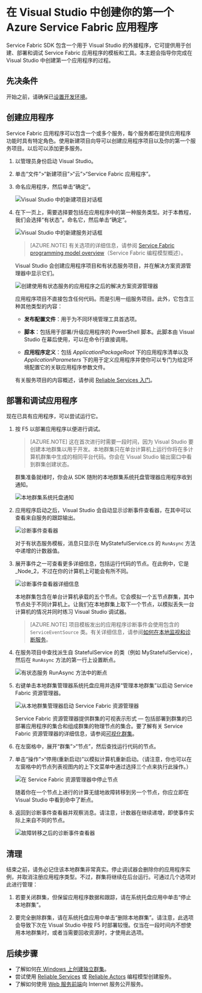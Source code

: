 <properties
   pageTitle="在 Visual Studio 中创建你的第一个 Service Fabric 应用程序 | Azure"
   description="使用 Visual Studio 创建、部署和调试 Service Fabric 应用程序"
   services="service-fabric"
   documentationCenter=".net"
   authors="seanmck"
   manager="timlt"
   editor=""/>

<tags
   ms.service="service-fabric"
   ms.date="06/09/2016"
   wacn.date="07/07/2016"/>

# 在 Visual Studio 中创建你的第一个 Azure Service Fabric 应用程序

Service Fabric SDK 包含一个用于 Visual Studio 的外接程序，它可提供用于创建、部署和调试 Service Fabric 应用程序的模板和工具。本主题会指导你完成在 Visual Studio 中创建第一个应用程序的过程。

## 先决条件

开始之前，请确保已[设置开发环境](/documentation/articles/service-fabric-get-started)。



## 创建应用程序

Service Fabric 应用程序可以包含一个或多个服务，每个服务都在提供应用程序功能时具有特定角色。使用新建项目向导可以创建应用程序项目以及你的第一个服务项目。以后可以添加更多服务。

1. 以管理员身份启动 Visual Studio。

2. 单击“文件”>“新建项目”>“云”>“Service Fabric 应用程序”。

3. 命名应用程序，然后单击“确定”。

	![Visual Studio 中的新建项目对话框][1]

4. 在下一页上，需要选择要包括在应用程序中的第一种服务类型。对于本教程，我们会选择“有状态”。命名它，然后单击“确定”。

	![Visual Studio 中的新建服务对话框][2]

	>[AZURE.NOTE] 有关选项的详细信息，请参阅 [Service Fabric programming model overview](/documentation/articles/service-fabric-choose-framework)（Service Fabric 编程模型概述）。

	Visual Studio 会创建应用程序项目和有状态服务项目，并在解决方案资源管理器中显示它们。

	![创建使用有状态服务的应用程序之后的解决方案资源管理器][3]

	应用程序项目不直接包含任何代码。而是引用一组服务项目。此外，它包含三种其他类型的内容：

	- **发布配置文件**：用于为不同环境管理工具首选项。

	- **脚本**：包括用于部署/升级应用程序的 PowerShell 脚本。此脚本由 Visual Studio 在幕后使用，可以在命令行直接调用。

	- **应用程序定义**：包括 *ApplicationPackageRoot* 下的应用程序清单以及 *ApplicationParameters* 下的用于定义应用程序并使你可以专门为给定环境配置它的关联应用程序参数文件。

    有关服务项目的内容概述，请参阅 [Reliable Services 入门](/documentation/articles/service-fabric-reliable-services-quick-start)。

## 部署和调试应用程序

现在已具有应用程序，可以尝试运行它。

1. 按 F5 以部署应用程序以便进行调试。

	>[AZURE.NOTE] 这在首次进行时需要一段时间，因为 Visual Studio 要创建本地群集以用于开发。本地群集只在单台计算机上运行你将在多计算机群集中生成的相同平台代码。你会在 Visual Studio 输出窗口中看到群集创建状态。

	群集准备就绪时，你会从 SDK 随附的本地群集系统托盘管理器应用程序收到通知。

	![本地群集系统托盘通知][4]

2. 应用程序启动之后，Visual Studio 会自动显示诊断事件查看器，在其中可以查看来自服务的跟踪输出。

	![诊断事件查看器][5]

	对于有状态服务模板，消息只显示在 MyStatefulService.cs 的 `RunAsync` 方法中递增的计数器值。

3. 展开事件之一可查看更多详细信息，包括运行代码的节点。在此例中，它是 \_Node\_2，不过在你的计算机上可能会有所不同。

	![诊断事件查看器详细信息][6]

	本地群集包含在单台计算机承载的五个节点。它会模拟一个五节点群集，其中节点处于不同计算机上。让我们在本地群集上取下一个节点，以模拟丢失一台计算机的情况并同时练习 Visual Studio 调试器。

    >[AZURE.NOTE] 项目模板发出的应用程序诊断事件会使用包含的 `ServiceEventSource` 类。有关详细信息，请参阅[如何在本地监视和诊断服务](/documentation/articles/service-fabric-diagnostics-how-to-monitor-and-diagnose-services-locally)。

4. 在服务项目中查找派生自 StatefulService 的类（例如 MyStatefulService），然后在 `RunAsync` 方法的第一行上设置断点。

	![有状态服务 RunAsync 方法中的断点][7]

5. 右键单击本地群集管理器系统托盘应用并选择“管理本地群集”以启动 Service Fabric 资源管理器。

    ![从本地群集管理器启动 Service Fabric 资源管理器][systray-launch-sfx]

    Service Fabric 资源管理器提供群集的可视表示形式 — 包括部署到群集的已部署应用程序的集合和组成群集的物理节点的集合。要了解有关 Service Fabric 资源管理器的详细信息，请参阅[可视化群集](/documentation/articles/service-fabric-visualizing-your-cluster)。

6. 在左窗格中，展开“群集”>“节点”，然后查找运行代码的节点。

7. 单击“操作”>“停用(重新启动)”以模拟计算机重新启动。（请注意，你也可以在左窗格中的节点列表视图内的上下文菜单中通过选择三个点来执行此操作。）

	![在 Service Fabric 资源管理器中停止节点][sfx-stop-node]

	随着你在一个节点上进行的计算无缝地故障转移到另一个节点，你应立即在 Visual Studio 中看到命中了断点。

8. 返回到诊断事件查看器并观察消息。请注意，计数器在继续递增，即使事件实际上来自不同的节点。

    ![故障转移之后的诊断事件查看器][diagnostic-events-viewer-detail-post-failover]

## 清理

  结束之前，请务必记住该本地群集非常真实。停止调试器会删除你的应用程序实例，并取消注册应用程序类型。不过，群集将继续在后台运行。可通过几个选项对此进行管理：

  1. 若要关闭群集，但保留应用程序数据和跟踪，请在系统托盘应用中单击“停止本地群集”。

  2. 要完全删除群集，请在系统托盘应用中单击“删除本地群集”。请注意，此选项会导致下次在 Visual Studio 中按 F5 时部署较慢。仅当在一段时间内不想使用本地群集时，或者当需要回收资源时，才使用此选项。

## 后续步骤

- 了解如何[在 Windows 上创建独立群集](/documentation/articles/service-fabric-cluster-creation-for-windows-server)。
- 尝试使用 [Reliable Services](/documentation/articles/service-fabric-reliable-services-quick-start) 或 [Reliable Actors](/documentation/articles/service-fabric-reliable-actors-get-started) 编程模型创建服务。
- 了解如何使用 [Web 服务前端](/documentation/articles/service-fabric-add-a-web-frontend)向 Internet 服务公开服务。

<!-- Image References -->

[1]: ./media/service-fabric-create-your-first-application-in-visual-studio/new-project-dialog.png
[2]: ./media/service-fabric-create-your-first-application-in-visual-studio/new-project-dialog-2.png
[3]: ./media/service-fabric-create-your-first-application-in-visual-studio/solution-explorer-stateful-service-template.png
[4]: ./media/service-fabric-create-your-first-application-in-visual-studio/local-cluster-manager-notification.png
[5]: ./media/service-fabric-create-your-first-application-in-visual-studio/diagnostic-events-viewer.png
[6]: ./media/service-fabric-create-your-first-application-in-visual-studio/diagnostic-events-viewer-detail.png
[7]: ./media/service-fabric-create-your-first-application-in-visual-studio/runasync-breakpoint.png
[sfx-stop-node]: ./media/service-fabric-create-your-first-application-in-visual-studio/sfe-deactivate-node.png
[systray-launch-sfx]: ./media/service-fabric-create-your-first-application-in-visual-studio/launch-sfx.png
[diagnostic-events-viewer-detail-post-failover]: ./media/service-fabric-create-your-first-application-in-visual-studio/diagnostic-events-viewer-detail-post-failover.png
[sfe-delete-application]: ./media/service-fabric-create-your-first-application-in-visual-studio/sfe-delete-application.png

<!---HONumber=Mooncake_0627_2016-->